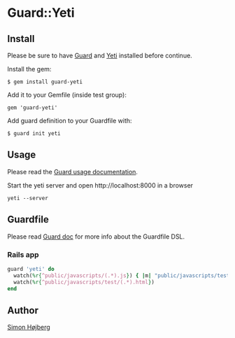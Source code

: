 # Guard::Yeti

## Install

Please be sure to have [Guard](https://github.com/guard/guard) and [Yeti](http://yuilibrary.com/projects/yeti/) installed before continue.

Install the gem:

    $ gem install guard-yeti

Add it to your Gemfile (inside test group):

    gem 'guard-yeti'

Add guard definition to your Guardfile with:

    $ guard init yeti

## Usage

Please read the [Guard usage documentation](https://github.com/guard/guard#readme).

Start the yeti server and open http://localhost:8000 in a browser


```
yeti --server
```

## Guardfile

Please read [Guard doc](https://github.com/guard/guard#readme) for more info about the Guardfile DSL.

### Rails app

``` ruby
guard 'yeti' do
  watch(%r{^public/javascripts/(.*).js}) { |m| "public/javascripts/test/#{m[1]}_test.html" }
  watch(%r{^public/javascripts/test/(.*).html}) 
end
```
## Author

[Simon Højberg](http://twitter.com/shojberg)
